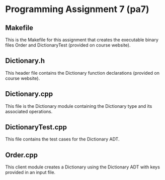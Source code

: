 # Programming Assignment 7 (pa7)

## Makefile 
This is the Makefile for this assignment that creates the executable binary files Order and DictionaryTest (provided on course website).

## Dictionary.h
This header file contains the Dictionary function declarations (provided on course website). 

## Dictionary.cpp
This file is the Dictionary module containing the Dictionary type and its associated operations. 

## DictionaryTest.cpp
This file contains the test cases for the Dictionary ADT. 

## Order.cpp
This client module creates a Dictionary using the Dictionary ADT with keys provided in an input file.
